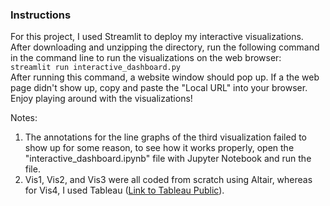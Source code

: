 ### Instructions
For this project, I used Streamlit to deploy my interactive visualizations. After downloading and unzipping the directory, run the following command in the command line to run the visualizations on the web browser:  
```streamlit run interactive_dashboard.py```   
After running this command, a website window should pop up. If a the web page didn't show up, copy and paste the "Local URL" into your browser. Enjoy playing around with the visualizations!

Notes:
1. The annotations for the line graphs of the third visualization failed to show up for some reason, to see how it works properly, open the "interactive_dashboard.ipynb" file with Jupyter Notebook and run the file.
2. Vis1, Vis2, and Vis3 were all coded from scratch using Altair, whereas for Vis4, I used Tableau ([Link to Tableau Public](https://public.tableau.com/views/CommVis_16365073470030/Dashboard8?:language=en-US&:retry=yes&publish=yes&:display_count=n&:origin=viz_share_link)).
